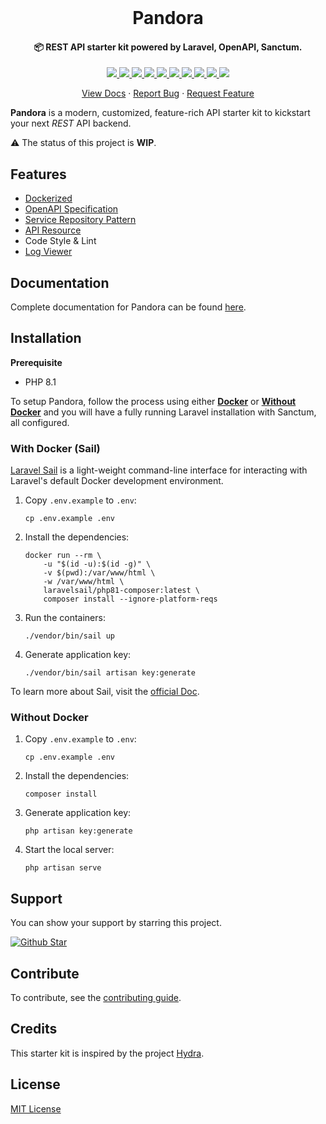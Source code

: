 <br/>

<p align="center">
  <h1 align="center">Pandora</h1>
  <h4 align="center">📦 REST API starter kit powered by Laravel, OpenAPI, Sanctum.</h4>

  <p align="center">
    <a href="https://github.com/arifszn/pandora/actions/workflows/test.yml">
      <img src="https://github.com/arifszn/pandora/actions/workflows/test.yml/badge.svg"/>
    </a>
    <a href="https://codeclimate.com/github/arifszn/pandora/maintainability">
        <img src="https://api.codeclimate.com/v1/badges/b7e6bf481e4061f3352a/maintainability" />
    </a>
    <a href="https://www.php.net">
        <img src="https://img.shields.io/badge/php-%3E%3D8.1-%23777BB4" />
    </a>
    <a href="https://laravel.com">
        <img src="https://img.shields.io/badge/laravel-9.x-%23EC4E3D" />
    </a>
    <a href="https://github.com/arifszn/pandora/issues">
      <img src="https://img.shields.io/github/issues/arifszn/pandora"/>
    </a>
    <a href="https://github.com/arifszn/pandora/stargazers">
      <img src="https://img.shields.io/github/stars/arifszn/pandora"/>
    </a>
    <a href="https://github.com/arifszn/pandora/blob/main/CONTRIBUTING.md">
      <img src="https://img.shields.io/badge/contributions-welcome-brightgreen.svg?style=flat"/>
    </a>
    <a href="https://github.com/arifszn/pandora/blob/main/LICENSE">
      <img src="https://img.shields.io/github/license/arifszn/pandora"/>
    </a>
    <a href="https://www.buymeacoffee.com/arifszn">
      <img src="https://img.shields.io/badge/sponsor-buy%20me%20a%20coffee-yellow?logo=buymeacoffee"/>
    </a>
    <a href="https://twitter.com/intent/tweet?url=https://github.com/arifszn/pandora&hashtags=php,opensource,laravel,webdev,api">
      <img src="https://img.shields.io/twitter/url?style=social&url=https%3A%2F%2Fgithub.com%2Farifszn%2Fpandora"/>
    </a>
  </p>

  <p align="center">
    <a href="https://arifszn.github.io/pandora">View Docs</a>
    ·
    <a href="https://github.com/arifszn/pandora/issues">Report Bug</a>
    ·
    <a href="https://github.com/arifszn/pandora/discussions">Request Feature</a>
  </p>
</p>

**Pandora** is a modern, customized, feature-rich API starter kit to kickstart your next _REST_ API backend.

⚠️ The status of this project is **WIP**.

## Features

-   [Dockerized](https://arifszn.github.io/pandora/docs/installation#with-docker-sail)
-   [OpenAPI Specification](https://arifszn.github.io/pandora/docs/features/openapi-specification)
-   [Service Repository Pattern](https://arifszn.github.io/pandora/docs/features/service-repository-pattern)
-   [API Resource](https://arifszn.github.io/pandora/docs/features/api-resource)
-   Code Style & Lint
-   [Log Viewer](https://arifszn.github.io/pandora/docs/features/log-viewer)
<!-- -   REST API
-   Multi auth
-   Social Login
-   OpenAPI Specification
-   Swagger UI
-   Lint
-   PHPUnit Tests
-   Resource
-   Service Repository pattern
-   Optional Firebase Authentication -->

## Documentation

Complete documentation for Pandora can be found [here](https://arifszn.github.io/pandora).

## Installation

**Prerequisite**

-   PHP 8.1

To setup Pandora, follow the process using either **[Docker](#with-docker-sail)** or **[Without Docker](#without-docker)** and you will have a fully running Laravel installation with Sanctum, all configured.

### With Docker (Sail)

[Laravel Sail](https://github.com/laravel/sail) is a light-weight command-line interface for interacting with Laravel's default Docker development environment.

1. Copy `.env.example` to `.env`:

    ```shell
    cp .env.example .env
    ```

2. Install the dependencies:

    ```shell
    docker run --rm \
        -u "$(id -u):$(id -g)" \
        -v $(pwd):/var/www/html \
        -w /var/www/html \
        laravelsail/php81-composer:latest \
        composer install --ignore-platform-reqs
    ```

3. Run the containers:

    ```shell
    ./vendor/bin/sail up
    ```

4. Generate application key:

    ```shell
    ./vendor/bin/sail artisan key:generate
    ```

To learn more about Sail, visit the [official Doc](https://laravel.com/docs/9.x/sail).

### Without Docker

1. Copy `.env.example` to `.env`:

    ```shell
    cp .env.example .env
    ```

2. Install the dependencies:

    ```shell
    composer install
    ```

3. Generate application key:

    ```shell
    php artisan key:generate
    ```

4. Start the local server:

    ```shell
    php artisan serve
    ```

## Support

<p>You can show your support by starring this project.</p>
<a href="https://github.com/arifszn/pandora/stargazers">
  <img src="https://img.shields.io/github/stars/arifszn/pandora?style=social" alt="Github Star">
</a>

## Contribute

To contribute, see the [contributing guide](https://github.com/arifszn/pandora/blob/main/CONTRIBUTING.md).

## Credits

This starter kit is inspired by the project [Hydra](https://github.com/hasinhayder/hydra).

## License

[MIT License](https://github.com/arifszn/pandora/blob/main/LICENSE)
